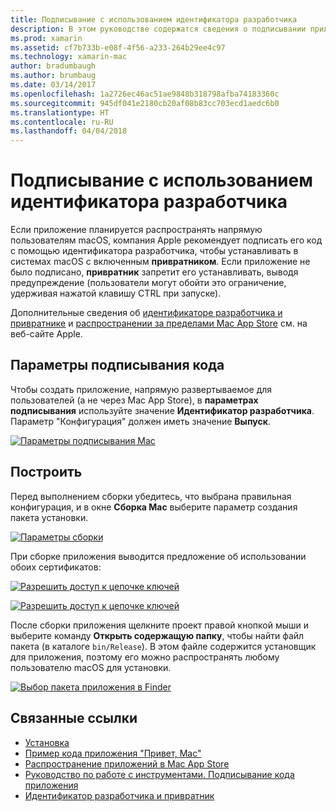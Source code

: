 ```yaml
---
title: Подписывание с использованием идентификатора разработчика
description: В этом руководстве содержатся сведения о подписывании приложения Xamarin.Mac с использованием идентификатора разработчика для публикации.
ms.prod: xamarin
ms.assetid: cf7b733b-e08f-4f56-a233-264b29ee4c97
ms.technology: xamarin-mac
author: bradumbaugh
ms.author: brumbaug
ms.date: 03/14/2017
ms.openlocfilehash: 1a2726ec46ac51ae9848b318798afba74183360c
ms.sourcegitcommit: 945df041e2180cb20af08b83cc703ecd1aedc6b0
ms.translationtype: HT
ms.contentlocale: ru-RU
ms.lasthandoff: 04/04/2018
---
```

# <a name="sign-with-developer-id"></a>Подписывание с использованием идентификатора разработчика

Если приложение планируется распространять напрямую пользователям macOS, компания Apple рекомендует подписать его код с помощью идентификатора разработчика, чтобы устанавливать в системах macOS с включенным **привратником**. Если приложение не было подписано, **привратник** запретит его устанавливать, выводя предупреждение (пользователи могут обойти это ограничение, удерживая нажатой клавишу CTRL при запуске).

Дополнительные сведения об [идентификаторе разработчика и привратнике](https://developer.apple.com/resources/developer-id/) и [распространении за пределами Mac App Store](https://developer.apple.com/library/content/documentation/IDEs/Conceptual/AppDistributionGuide/Introduction/Introduction.html) см. на веб-сайте Apple.

## <a name="code-signing-options"></a>Параметры подписывания кода

Чтобы создать приложение, напрямую развертываемое для пользователей (а не через Mac App Store), в **параметрах подписывания** используйте значение **Идентификатор разработчика**. Параметр "Конфигурация" должен иметь значение **Выпуск**.

 [![](signing-images/config02.png "Параметры подписывания Mac")](signing-images/config02.png#lightbox)


## <a name="build"></a>Построить

Перед выполнением сборки убедитесь, что выбрана правильная конфигурация, и в окне **Сборка Mac** выберите параметр создания пакета установки.

[![](signing-images/config03.png "Параметры сборки")](signing-images/config03.png#lightbox)

При сборке приложения выводится предложение об использовании обоих сертификатов:

 [![](signing-images/image57.png "Разрешить доступ к цепочке ключей")](signing-images/image57.png#lightbox)

 [![](signing-images/image58.png "Разрешить доступ к цепочке ключей")](signing-images/image58.png#lightbox)

После сборки приложения щелкните проект правой кнопкой мыши и выберите команду **Открыть содержащую папку**, чтобы найти файл пакета (в каталоге `bin/Release`). В этом файле содержится установщик для приложения, поэтому его можно распространять любому пользователю macOS для установки.

 [![](signing-images/image59.png "Выбор пакета приложения в Finder")](signing-images/image59.png#lightbox)

## <a name="related-links"></a>Связанные ссылки

- [Установка](~//mac/get-started/installation.md)
- [Пример кода приложения "Привет, Mac"](~//mac/get-started/hello-mac.md)
- [Распространение приложений в Mac App Store](https://developer.apple.com/devcenter/mac/checklist/)
- [Руководство по работе с инструментами. Подписывание кода приложения](https://developer.apple.com/library/mac/#documentation/ToolsLanguages/Conceptual/OSXWorkflowGuide/CodeSigning/CodeSigning.html)
- [Идентификатор разработчика и привратник](https://developer.apple.com/resources/developer-id/)
